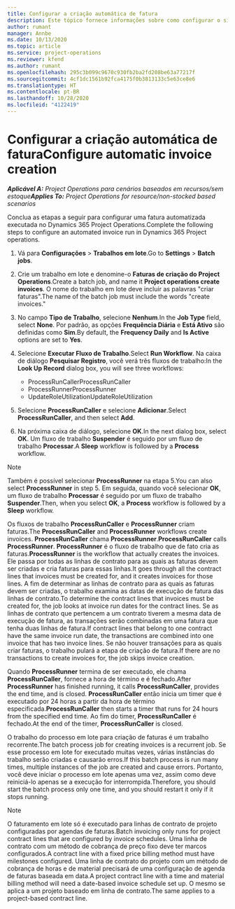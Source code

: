 ```yaml
---
title: Configurar a criação automática de fatura
description: Este tópico fornece informações sobre como configurar o sistema para gerar faturas automaticamente.
author: rumant
manager: Annbe
ms.date: 10/13/2020
ms.topic: article
ms.service: project-operations
ms.reviewer: kfend
ms.author: rumant
ms.openlocfilehash: 295c3b099c9670c930fb2ba2fd208be63a77217f
ms.sourcegitcommit: 4cf1dc1561b92fca4175f0b3813133c5e63ce8e6
ms.translationtype: HT
ms.contentlocale: pt-BR
ms.lasthandoff: 10/28/2020
ms.locfileid: "4122419"
---
```

# <a name="configure-automatic-invoice-creation"></a><span data-ttu-id="53e33-103">Configurar a criação automática de fatura</span><span class="sxs-lookup"><span data-stu-id="53e33-103">Configure automatic invoice creation</span></span>

<span data-ttu-id="53e33-104">_**Aplicável A:** Project Operations para cenários baseados em recursos/sem estoque_</span><span class="sxs-lookup"><span data-stu-id="53e33-104">_**Applies To:** Project Operations for resource/non-stocked based scenarios_</span></span>


<span data-ttu-id="53e33-105">Conclua as etapas a seguir para configurar uma fatura automatizada executada no Dynamics 365 Project Operations.</span><span class="sxs-lookup"><span data-stu-id="53e33-105">Complete the following steps to configure an automated invoice run in Dynamics 365 Project operations.</span></span>

1. <span data-ttu-id="53e33-106">Vá para **Configurações** > **Trabalhos em lote**.</span><span class="sxs-lookup"><span data-stu-id="53e33-106">Go to **Settings** > **Batch jobs**.</span></span>
2. <span data-ttu-id="53e33-107">Crie um trabalho em lote e denomine-o **Faturas de criação do Project Operations**.</span><span class="sxs-lookup"><span data-stu-id="53e33-107">Create a batch job, and name it **Project operations create invoices**.</span></span> <span data-ttu-id="53e33-108">O nome do trabalho em lote deve incluir as palavras "criar faturas".</span><span class="sxs-lookup"><span data-stu-id="53e33-108">The name of the batch job must include the words "create invoices."</span></span>
3. <span data-ttu-id="53e33-109">No campo **Tipo de Trabalho**, selecione **Nenhum**.</span><span class="sxs-lookup"><span data-stu-id="53e33-109">In the **Job Type** field, select **None**.</span></span> <span data-ttu-id="53e33-110">Por padrão, as opções **Frequência Diária** e **Está Ativo** são definidas como **Sim**.</span><span class="sxs-lookup"><span data-stu-id="53e33-110">By default, the **Frequency Daily** and **Is Active** options are set to **Yes**.</span></span>
4. <span data-ttu-id="53e33-111">Selecione **Executar Fluxo de Trabalho**.</span><span class="sxs-lookup"><span data-stu-id="53e33-111">Select **Run Workflow**.</span></span> <span data-ttu-id="53e33-112">Na caixa de diálogo **Pesquisar Registro**, você verá três fluxos de trabalho:</span><span class="sxs-lookup"><span data-stu-id="53e33-112">In the **Look Up Record** dialog box, you will see three workflows:</span></span>

    - <span data-ttu-id="53e33-113">ProcessRunCaller</span><span class="sxs-lookup"><span data-stu-id="53e33-113">ProcessRunCaller</span></span>
    - <span data-ttu-id="53e33-114">ProcessRunner</span><span class="sxs-lookup"><span data-stu-id="53e33-114">ProcessRunner</span></span>
    - <span data-ttu-id="53e33-115">UpdateRoleUtilization</span><span class="sxs-lookup"><span data-stu-id="53e33-115">UpdateRoleUtilization</span></span>

5. <span data-ttu-id="53e33-116">Selecione **ProcessRunCaller** e selecione **Adicionar**.</span><span class="sxs-lookup"><span data-stu-id="53e33-116">Select **ProcessRunCaller**, and then select **Add**.</span></span>
6. <span data-ttu-id="53e33-117">Na próxima caixa de diálogo, selecione **OK**.</span><span class="sxs-lookup"><span data-stu-id="53e33-117">In the next dialog box, select **OK**.</span></span> <span data-ttu-id="53e33-118">Um fluxo de trabalho **Suspender** é seguido por um fluxo de trabalho **Processar**.</span><span class="sxs-lookup"><span data-stu-id="53e33-118">A **Sleep** workflow is followed by a **Process** workflow.</span></span>

  > [!NOTE]
  > <span data-ttu-id="53e33-119">Também é possível selecionar **ProcessRunner** na etapa 5.</span><span class="sxs-lookup"><span data-stu-id="53e33-119">You can also select **ProcessRunner** in step 5.</span></span> <span data-ttu-id="53e33-120">Em seguida, quando você selecionar **OK**, um fluxo de trabalho **Processar** é seguido por um fluxo de trabalho **Suspender**.</span><span class="sxs-lookup"><span data-stu-id="53e33-120">Then, when you select **OK**, a **Process** workflow is followed by a **Sleep** workflow.</span></span>

<span data-ttu-id="53e33-121">Os fluxos de trabalho **ProcessRunCaller** e **ProcessRunner** criam faturas.</span><span class="sxs-lookup"><span data-stu-id="53e33-121">The **ProcessRunCaller** and **ProcessRunner** workflows create invoices.</span></span> <span data-ttu-id="53e33-122">**ProcessRunCaller** chama **ProcessRunner**.</span><span class="sxs-lookup"><span data-stu-id="53e33-122">**ProcessRunCaller** calls **ProcessRunner**.</span></span> <span data-ttu-id="53e33-123">**ProcessRunner** é o fluxo de trabalho que de fato cria as faturas.</span><span class="sxs-lookup"><span data-stu-id="53e33-123">**ProcessRunner** is the workflow that actually creates the invoices.</span></span> <span data-ttu-id="53e33-124">Ele passa por todas as linhas de contrato para as quais as faturas devem ser criadas e cria faturas para essas linhas.</span><span class="sxs-lookup"><span data-stu-id="53e33-124">It goes through all the contract lines that invoices must be created for, and it creates invoices for those lines.</span></span> <span data-ttu-id="53e33-125">A fim de determinar as linhas de contrato para as quais as faturas devem ser criadas, o trabalho examina as datas de execução de fatura das linhas de contrato.</span><span class="sxs-lookup"><span data-stu-id="53e33-125">To determine the contract lines that invoices must be created for, the job looks at invoice run dates for the contract lines.</span></span> <span data-ttu-id="53e33-126">Se as linhas de contrato que pertencem a um contrato tiverem a mesma data de execução de fatura, as transações serão combinadas em uma fatura que tenha duas linhas de fatura.</span><span class="sxs-lookup"><span data-stu-id="53e33-126">If contract lines that belong to one contract have the same invoice run date, the transactions are combined into one invoice that has two invoice lines.</span></span> <span data-ttu-id="53e33-127">Se não houver transações para as quais criar faturas, o trabalho pulará a etapa de criação de fatura.</span><span class="sxs-lookup"><span data-stu-id="53e33-127">If there are no transactions to create invoices for, the job skips invoice creation.</span></span>

<span data-ttu-id="53e33-128">Quando **ProcessRunner** termina de ser executado, ele chama **ProcessRunCaller**, fornece a hora de término e é fechado.</span><span class="sxs-lookup"><span data-stu-id="53e33-128">After **ProcessRunner** has finished running, it calls **ProcessRunCaller**, provides the end time, and is closed.</span></span> <span data-ttu-id="53e33-129">**ProcessRunCaller** então inicia um timer que é executado por 24 horas a partir da hora de término especificada.</span><span class="sxs-lookup"><span data-stu-id="53e33-129">**ProcessRunCaller** then starts a timer that runs for 24 hours from the specified end time.</span></span> <span data-ttu-id="53e33-130">Ao fim do timer, **ProcessRunCaller** é fechado.</span><span class="sxs-lookup"><span data-stu-id="53e33-130">At the end of the timer, **ProcessRunCaller** is closed.</span></span>

<span data-ttu-id="53e33-131">O trabalho do processo em lote para criação de faturas é um trabalho recorrente.</span><span class="sxs-lookup"><span data-stu-id="53e33-131">The batch process job for creating invoices is a recurrent job.</span></span> <span data-ttu-id="53e33-132">Se esse processo em lote for executado muitas vezes, várias instâncias do trabalho serão criadas e causarão erros.</span><span class="sxs-lookup"><span data-stu-id="53e33-132">If this batch process is run many times, multiple instances of the job are created and cause errors.</span></span> <span data-ttu-id="53e33-133">Portanto, você deve iniciar o processo em lote apenas uma vez, assim como deve reiniciá-lo apenas se a execução for interrompida.</span><span class="sxs-lookup"><span data-stu-id="53e33-133">Therefore, you should start the batch process only one time, and you should restart it only if it stops running.</span></span>

> [!NOTE]
> <span data-ttu-id="53e33-134">O faturamento em lote só é executado para linhas de contrato de projeto configuradas por agendas de faturas.</span><span class="sxs-lookup"><span data-stu-id="53e33-134">Batch invoicing only runs for project contract lines that are configured by invoice schedules.</span></span> <span data-ttu-id="53e33-135">Uma linha de contrato com um método de cobrança de preço fixo deve ter marcos configurados.</span><span class="sxs-lookup"><span data-stu-id="53e33-135">A contract line with a fixed price billing method must have milestones configured.</span></span> <span data-ttu-id="53e33-136">Uma linha de contrato do projeto com um método de cobrança de horas e de material precisará de uma configuração de agenda de faturas baseada em data.</span><span class="sxs-lookup"><span data-stu-id="53e33-136">A project contract line with a time and material billing method will need a date-based invoice schedule set up.</span></span> <span data-ttu-id="53e33-137">O mesmo se aplica a um projeto baseado em linha de contrato.</span><span class="sxs-lookup"><span data-stu-id="53e33-137">The same applies to a project-based contract line.</span></span>     
